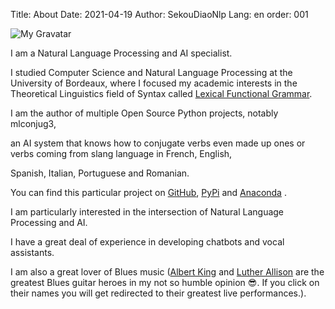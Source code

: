 Title: About
Date: 2021-04-19
Author: SekouDiaoNlp
Lang: en
order: 001

![My Gravatar][my_sweet_photo]

I am a Natural Language Processing and AI specialist.

I studied Computer Science and Natural Language Processing at the University of Bordeaux,
where I focused my academic interests in the Theoretical Linguistics field of Syntax called [Lexical Functional Grammar](https://scholar.google.fr/scholar?q=lexical+functional+grammar&hl=fr&as_sdt=0&as_vis=1&oi=scholart).

I am the author of multiple Open Source Python projects, notably mlconjug3,

an AI system that knows how to conjugate verbs even made up ones or verbs coming from slang language in French, English,

Spanish, Italian, Portuguese and Romanian.

You can find this particular project on [GitHub](https://github.com/SekouDiaoNlp/mlconjug3), [PyPi](https://pypi.org/project/mlconjug3/) and [Anaconda](https://anaconda.org/conda-forge/mlconjug3) .

I am particularly interested in the intersection of Natural Language Processing and AI.

I have a great deal of experience in developing chatbots and vocal assistants.

I am also a great lover of Blues music ([Albert King](https://www.youtube.com/watch?v=mPcGJahjsHY&t=2524s) and [Luther Allison](https://www.youtube.com/watch?v=M3Qhg4PU8BQ) are the greatest Blues guitar heroes
in my not so humble opinion 😎. If you click on their names you will get redirected to their greatest live performances.).

[my_sweet_photo]: {static}/images/huwey_gravatar.jpg